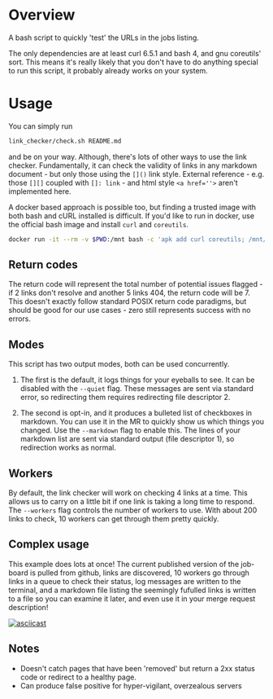 Overview
=========

A bash script to quickly 'test' the URLs in the jobs listing.

The only dependencies are at least curl 6.5.1 and bash 4, and gnu coreutils' sort. This means it's really likely that you don't have to do anything special to run this script, it probably already works on your system. 

Usage
=========

You can simply run
```sh
link_checker/check.sh README.md 
```
and be on your way. Although, there's lots of other ways to use the link checker. Fundamentally, it can check the validity of links in any markdown document - but only those using the `[]()` link style. External reference - e.g. those `[][]` coupled with `[]: link` - and html style `<a href=''>` aren't implemented here.

A docker based approach is possible too, but finding a trusted image with both bash and cURL installed is difficult. If you'd like to run in docker, use the official bash image and install `curl` and `coreutils`.

```sh
docker run -it --rm -v $PWD:/mnt bash -c 'apk add curl coreutils; /mnt/link_checker/check.sh /mnt/README.md'
```

Return codes
---------

The return code will represent the total number of potential issues flagged - if 2 links don't resolve and another 5 links 404, the return code will be 7. This doesn't exactly follow standard POSIX return code paradigms, but should be good for our use cases - zero still represents success with no errors.

Modes
---------

This script has two output modes, both can be used concurrently. 

1. The first is the default, it logs things for your eyeballs to see. It can be disabled with the `--quiet` flag. These messages are sent via standard error, so redirecting them requires redirecting file descriptor 2.

1. The second is opt-in, and it produces a bulleted list of checkboxes in markdown. You can use it in the MR to quickly show us which things you changed. Use the `--markdown` flag to enable this. The lines of your markdown list are sent via standard output (file descriptor 1), so redirection works as normal. 

Workers
----------
By default, the link checker will work on checking 4 links at a time. This allows us to carry on a little bit if one link is taking a long time to respond. The `--workers` flag controls the number of workers to use. With about 200 links to check, 10 workers can get through them pretty quickly.

Complex usage
----------
This example does lots at once! The current published version of the job-board is pulled from github, links are discovered, 10 workers go through links in a queue to check their status, log messages are written to the terminal, and a markdown file listing the seemingly fufulled links is written to a file so you can examine it later, and even use it in your merge request description! 

[![asciicast](https://asciinema.org/a/mO5NNWDH5EJkxYIzvgy5ht1h5.svg)](https://asciinema.org/a/mO5NNWDH5EJkxYIzvgy5ht1h5)

Notes
-----

* Doesn't catch pages that have been 'removed' but return a 2xx status code or redirect to a healthy page.
* Can produce false positive for hyper-vigilant, overzealous servers
